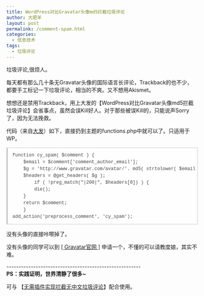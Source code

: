 ```yaml
---
title: WordPress对比Gravatar头像md5拦截垃圾评论
author: 大肥羊
layout: post
permalink: /comment-spam.html
categories:
  - 信息技术
tags:
  - 垃圾评论
---
```

垃圾评论,很烦人。

每天都有那么几十条无Gravatar头像的国际语言长评论，Trackback的也不少，都要手工标记一下垃圾评论，相当的不爽。又不想用Akismet。  


  
想想还是禁用Trackback，用上大发的【WordPress对比Gravatar头像md5拦截垃圾评论】会省事点，虽然会误Kill好人。对于那些被误Kill的，只能说声Sorry了，因为无法挽救。

代码（来自<a title="大发" href="http://fatesinger.com" target="_blank" rel="external nofollow">大发</a>）如下，直接扔到主题的functions.php中就可以了。只适用于WP。

<pre style="margin:15px 0;font:100 12px/18px monaco, andale mono, courier new;padding:10px 12px;border:#ccc 1px solid;border-left-width:4px;background-color:#fefefe;box-shadow:0 0 4px #eee;word-break:break-all;word-wrap:break-word;color:#444">function cy_spam( $comment ) {  <br />    $email = $comment['comment_author_email'];  <br />    $g = 'http://www.gravatar.com/avatar/'. md5( strtolower( $email ) ). '?d=404';  <br />    $headers = @get_headers( $g );  <br />        if ( !preg_match("|200|", $headers[0]) ) {  <br />        die();  <br />    }      <br />    return $comment;  <br />    }  <br />add_action('preprocess_comment', 'cy_spam');</pre>

没有头像的直接咔嚓掉了。

没有头像的同学可以到 <a title="Gravatar官网" href="http://en.gravatar.com/" target="_blank" rel="external nofollow">[ Gravatar官网 ]</a> 申请一个，不懂的可以请教度娘，其实不难。

\---\---\---\---\---\---\---\---\---\---\---\---\---\---\---\---\---\----  
**PS：实践证明，世界清静了很多~**

可与 【<a href="/to-intercept-spam-without-plugin.html" target="_blank">无需插件实现拦截无中文垃圾评论</a>】配合使用。